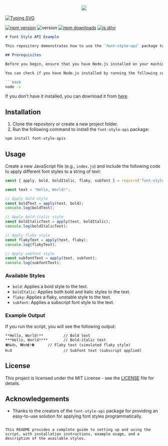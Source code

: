 <h3 align="center">
  
  <p align="center"><img src="https://img.shields.io/badge/WLCM%20TO -Font Style Api-green?colorA=%23ff0000&colorB=%23017e40&style=flat-square">  
  
</h3>

[![Typing SVG](https://readme-typing-svg.demolab.com?font=Neuton&size=30&pause=1000&color=FF0000ED&background=000000&width=360&height=60&lines=Hello+World%2C+It%E2%80%99s+Me+MR+Imran;%F0%9D%99%B8%F0%9D%9A%83'%F0%9D%9A%9C+%F0%9D%99%BD%F0%9D%99%BE%F0%9D%9A%83+%F0%9D%99%B0+%F0%9D%99%B9%F0%9D%9A%84%F0%9D%9A%82%F0%9D%9A%83+%F0%9D%99%BD%F0%9D%99%B0%F0%9D%99%BC%F0%9D%99%B4+%F0%9D%99%B1%F0%9D%9A%81%F0%9D%99%BE+%F0%9F%A5%B1;%F0%9D%99%B8%F0%9D%9A%83'%F0%9D%9A%9C+%F0%9D%99%B0+%F0%9D%99%B1%F0%9D%9A%81%F0%9D%99%B0%F0%9D%99%BD%F0%9D%99%B3%F0%9F%94%A5;Respect+Mr.IMRAN+%F0%9F%A5%80;Thanks+My+All+Friend+%F0%9F%A4%99+%F0%9F%A5%B0)](https://git.io/typing-svg)

<a href="https://www.npmjs.com/package/imgur-uploader-api"><img alt="npm version" src="https://img.shields.io/npm/v/imgur-uploader-api.svg?style=flat-square"></a>
<img alt="version" src="https://img.shields.io/github/package-json/v/MR-IMRAN-60/Font-Style?label=github&style=flat-square">
<a href="https://www.npmjs.com/package/font-style-apis"><img src="https://img.shields.io/npm/dm/font-style-api.svg?style=flat-square" alt="npm downloads"></a>
[![js dilvr](https://data.jsdelivr.com/v1/package/npm/font-style-apis/badge)](https://www.jsdelivr.com/package/npm/font-style-apis)


```markdown
# Font Style API Example

This repository demonstrates how to use the `font-style-api` package to apply various text styles such as bold, bold-italic, flaky, and subfont to a given text string.

## Prerequisites

Before you begin, ensure that you have Node.js installed on your machine.

You can check if you have Node.js installed by running the following command in your terminal:

```bash
node -v
```

If you don’t have it installed, you can download it from [here](https://nodejs.org/).

## Installation

1. Clone the repository or create a new project folder.
2. Run the following command to install the `font-style-api` package:

```bash
npm install font-style-apis
```

## Usage

Create a new JavaScript file (e.g., `index.js`) and include the following code to apply different font styles to a string of text:

```javascript
const { apply, bold, boldItalic, flaky, subfont } = require('font-style-apis');

const text = "Hello, World!";

// Apply bold style
const boldText = apply(text, bold);
console.log(boldText);

// Apply bold-italic style
const boldItalicText = apply(text, boldItalic);
console.log(boldItalicText);

// Apply flaky style
const flakyText = apply(text, flaky);
console.log(flakyText);

// Apply subfont style
const subfontText = apply(text, subfont);
console.log(subfontText);
```

### Available Styles

- `bold`: Applies a bold style to the text.
- `boldItalic`: Applies both bold and italic styles to the text.
- `flaky`: Applies a flaky, unstable style to the text.
- `subfont`: Applies a subscript font style to the text.

### Example Output

If you run the script, you will see the following output:

```
**Hello, World!**         // Bold text
***Hello, World!***       // Bold-italic text
⛔H𝓮𝗅𝗅𝗈, 𝗪𝗈𝗋𝗅𝗱!⛔      // Flaky text (simulated flaky style)
H₂O                       // Subfont text (subscript applied)
```

## License

This project is licensed under the MIT License - see the [LICENSE](LICENSE) file for details.

## Acknowledgements

- Thanks to the creators of the `font-style-api` package for providing an easy-to-use solution for applying font styles programmatically.
```

This README provides a complete guide to setting up and using the script, with installation instructions, example usage, and a description of the available styles.
